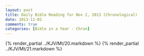```yaml
---
layout: post
title: Daily Bible Reading for Nov 2, 2013 (Chronological)
date: 2013-11-02
comments: true
categories: [Bible in a Year - Chron]
---
```

{% render_partial ../KJV/Mt/20.markdown %}
{% render_partial ../KJV/Mt/21.markdown %}
